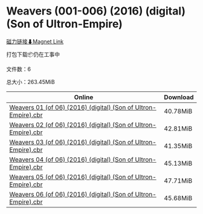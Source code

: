 # Weavers (001-006) (2016) (digital) (Son of Ultron-Empire)

[磁力链接⬇Magnet Link](magnet:?xt=urn:btih:0c605d587daf9d9891f58024d2d73c5cfb8d5cec&dn=Weavers%20%28001-006%29%20%282016%29%20%28digital%29%20%28Son%20of%20Ultron-Empire%29)

打包下载📦仍在工事中

文件数：6

总大小：263.45MiB

Online | Download
--- | ---
[Weavers 01 (of 06) (2016) (digital) (Son of Ultron-Empire).cbr](https://github.com/alicewish/markdown/blob/master/comic/Weavers-01-of-06-2016-digital-Son-of-Ultron-Empire-cbr.md) | 40.78MiB
[Weavers 02 (of 06) (2016) (digital) (Son of Ultron-Empire).cbr](https://github.com/alicewish/markdown/blob/master/comic/Weavers-02-of-06-2016-digital-Son-of-Ultron-Empire-cbr.md) | 42.81MiB
[Weavers 03 (of 06) (2016) (digital) (Son of Ultron-Empire).cbr](https://github.com/alicewish/markdown/blob/master/comic/Weavers-03-of-06-2016-digital-Son-of-Ultron-Empire-cbr.md) | 41.35MiB
[Weavers 04 (of 06) (2016) (digital) (Son of Ultron-Empire).cbr](https://github.com/alicewish/markdown/blob/master/comic/Weavers-04-of-06-2016-digital-Son-of-Ultron-Empire-cbr.md) | 45.13MiB
[Weavers 05 (of 06) (2016) (digital) (Son of Ultron-Empire).cbr](https://github.com/alicewish/markdown/blob/master/comic/Weavers-05-of-06-2016-digital-Son-of-Ultron-Empire-cbr.md) | 47.71MiB
[Weavers 06 (of 06) (2016) (digital) (Son of Ultron-Empire).cbr](https://github.com/alicewish/markdown/blob/master/comic/Weavers-06-of-06-2016-digital-Son-of-Ultron-Empire-cbr.md) | 45.68MiB